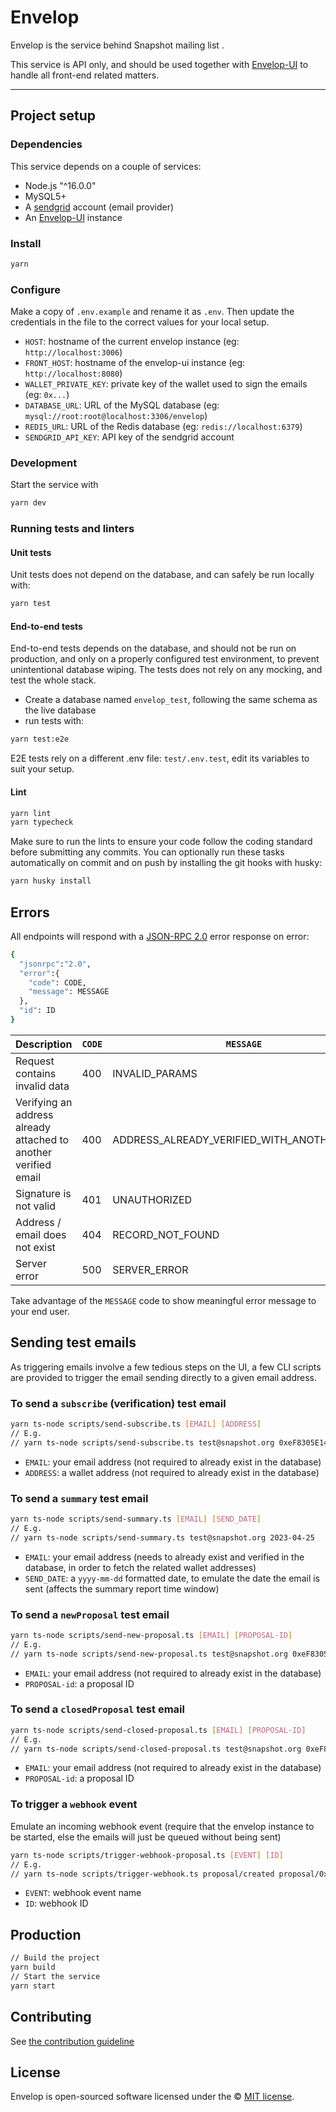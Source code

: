 # Envelop

Envelop is the service behind Snapshot mailing list .

This service is API only, and should be used together with [Envelop-UI](https://github.com/snapshot-labs/envelop-ui) to handle all front-end related matters.

---

## Project setup

### Dependencies

This service depends on a couple of services:

- Node.js "^16.0.0"
- MySQL5+
- A [sendgrid](https://sendgrid.com/) account (email provider)
- An [Envelop-UI](https://github.com/snapshot-labs/envelop-ui) instance

### Install

```bash
yarn
```

### Configure

Make a copy of `.env.example` and rename it as `.env`. Then update the credentials in the file to the correct values for your local setup.

- `HOST`: hostname of the current envelop instance (eg: `http://localhost:3006`)
- `FRONT_HOST`: hostname of the envelop-ui instance (eg: `http://localhost:8080`)
- `WALLET_PRIVATE_KEY`: private key of the wallet used to sign the emails (eg: `0x...`)
- `DATABASE_URL`: URL of the MySQL database (eg: `mysql://root:root@localhost:3306/envelop`)
- `REDIS_URL`: URL of the Redis database (eg: `redis://localhost:6379`)
- `SENDGRID_API_KEY`: API key of the sendgrid account

### Development

Start the service with

```bash
yarn dev
```

### Running tests and linters

#### Unit tests

Unit tests does not depend on the database, and can safely be run locally with:

```bash
yarn test
```

#### End-to-end tests

End-to-end tests depends on the database, and should not be run on production, and only on a properly configured test environment, to prevent unintentional database wiping.
The tests does not rely on any mocking, and test the whole stack.

- Create a database named `envelop_test`, following the same schema as the live database
- run tests with:

```bash
yarn test:e2e
```

E2E tests rely on a different .env file: `test/.env.test`, edit its variables to suit your setup.

#### Lint

```bash
yarn lint
yarn typecheck
```

Make sure to run the lints to ensure your code follow the coding standard before submitting any commits.
You can optionally run these tasks automatically on commit and on push by installing the git hooks with husky:

```bash
yarn husky install
```

## Errors

All endpoints will respond with a [JSON-RPC 2.0](https://www.jsonrpc.org/specification) error response on error:

```bash
{
  "jsonrpc":"2.0",
  "error":{
    "code": CODE,
    "message": MESSAGE
  },
  "id": ID
}
```

| Description                                                     | `CODE` | `MESSAGE`                                   |
| --------------------------------------------------------------- | ------ | ------------------------------------------- |
| Request contains invalid data                                   | 400    | INVALID_PARAMS                              |
| Verifying an address already attached to another verified email | 400    | ADDRESS_ALREADY_VERIFIED_WITH_ANOTHER_EMAIL |
| Signature is not valid                                          | 401    | UNAUTHORIZED                                |
| Address / email does not exist                                  | 404    | RECORD_NOT_FOUND                            |
| Server error                                                    | 500    | SERVER_ERROR                                |

Take advantage of the `MESSAGE` code to show meaningful error message to your end user.

## Sending test emails

As triggering emails involve a few tedious steps on the UI, a few CLI scripts are provided to
trigger the email sending directly to a given email address.

### To send a `subscribe` (verification) test email

```bash
yarn ts-node scripts/send-subscribe.ts [EMAIL] [ADDRESS]
// E.g.
// yarn ts-node scripts/send-subscribe.ts test@snapshot.org 0xeF8305E140ac520225DAf050e2f71d5fBcC543e7
```

- `EMAIL`: your email address (not required to already exist in the database)
- `ADDRESS`: a wallet address (not required to already exist in the database)

### To send a `summary` test email

```bash
yarn ts-node scripts/send-summary.ts [EMAIL] [SEND_DATE]
// E.g.
// yarn ts-node scripts/send-summary.ts test@snapshot.org 2023-04-25
```

- `EMAIL`: your email address (needs to already exist and verified in the database, in order to fetch the related wallet addresses)
- `SEND_DATE`: a `yyyy-mm-dd` formatted date, to emulate the date the email is sent (affects the summary report time window)

### To send a `newProposal` test email

```bash
yarn ts-node scripts/send-new-proposal.ts [EMAIL] [PROPOSAL-ID]
// E.g.
// yarn ts-node scripts/send-new-proposal.ts test@snapshot.org 0xeF8305E140ac520225DAf050e2f71d5fBcC543e7
```

- `EMAIL`: your email address (not required to already exist in the database)
- `PROPOSAL-id`: a proposal ID

### To send a `closedProposal` test email

```bash
yarn ts-node scripts/send-closed-proposal.ts [EMAIL] [PROPOSAL-ID]
// E.g.
// yarn ts-node scripts/send-closed-proposal.ts test@snapshot.org 0xeF8305E140ac520225DAf050e2f71d5fBcC543e7
```

- `EMAIL`: your email address (not required to already exist in the database)
- `PROPOSAL-id`: a proposal ID

### To trigger a `webhook` event

Emulate an incoming webhook event (require that the envelop instance to be started, else the emails will just be queued without being sent)

```bash
yarn ts-node scripts/trigger-webhook-proposal.ts [EVENT] [ID]
// E.g.
// yarn ts-node scripts/trigger-webhook.ts proposal/created proposal/0x88583c43b196ec86cee45345611b582108f1d6933ab688a7cae992a6baa552a6
```

- `EVENT`: webhook event name
- `ID`: webhook ID

## Production

```bash
// Build the project
yarn build
// Start the service
yarn start
```

## Contributing

See [the contribution guideline](.github/CONTRIBUTING.md)

## License

Envelop is open-sourced software licensed under the © [MIT license](LICENSE).
